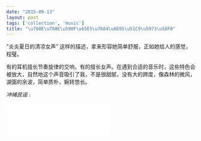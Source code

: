 ```yaml
---
date: "2015-09-13"
layout: post
tags: ['collection', 'music']
title: "\u708E\u708E\u590F\u65E5\u7684\u6E05\u51C9\u5973\u58F0"
---
```


“炎炎夏日的清凉女声” 这样的描述，拿来形容她简单舒服，正如她给人的感觉，程璧。  

<!--more-->

有的耳机擅长节奏旋律的交响，有的擅长女声。在遇到合适的音乐时，这些特色会被放大，自然地这个声音吸引了我，不是很甜腻，没有大的跨度，像森林的微风，湖面的余波，简单质朴，婉转悠长。  

*冲绳民谣* :

<iframe frameborder="no" border="0" marginwidth="0" marginheight="0" width="280" height="86" src="//music.163.com/outchain/player?type=2&id=30870616&auto=0&height=66"> </iframe>


